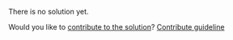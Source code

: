 
There is no solution yet.

Would you like to [contribute to the solution](https://github.com/BFEdev/BFE.dev-solutions/blob/main/quiz/plus-plus_en.md)? [Contribute guideline](https://github.com/BFEdev/BFE.dev-solutions#how-to-contribute)
